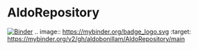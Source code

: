 # AldoRepository
[![Binder](https://mybinder.org/badge_logo.svg)](https://mybinder.org/v2/gh/aldobonillam/AldoRepository/main)
.. image:: https://mybinder.org/badge_logo.svg
 :target: https://mybinder.org/v2/gh/aldobonillam/AldoRepository/main
